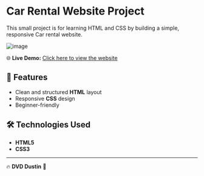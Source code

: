 # Car Rental Website Project  

This small project is for learning HTML and CSS by building a simple, responsive Car rental website.

![image](https://github.com/user-attachments/assets/0c86a511-ac55-42b0-a703-825b5b378fb9)



🌐 **Live Demo:** [Click here to view the website](https://dinhvuduc.github.io/car-rental/)  

## 📌 Features  
- Clean and structured **HTML** layout  
- Responsive **CSS** design  
- Beginner-friendly  

## 🛠️ Technologies Used  
- **HTML5**  
- **CSS3**  

---

🔥 **DVD Dustin** 🎯
